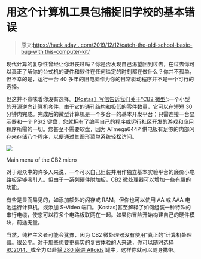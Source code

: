 # 用这个计算机工具包捕捉旧学校的基本错误

> 原文:[https://hack aday . com/2019/12/12/catch-the-old-school-basic-bug-with this-computer-kit/](https://hackaday.com/2019/12/12/catch-the-old-school-basic-bug-with-this-computer-kit/)

现代计算的复杂性曾经让你沮丧过吗？你是否发现自己渴望回到过去，在过去你可以真正了解你的台式机的硬件和软件在任何给定的时刻都在做什么？你并不孤单，但不幸的是，运行一台 40 多年的旧电脑作为你的日常驱动程序并不是一个可行的选择。

但这并不意味着你没有选择。[【Kostas】写信告诉我们关于“CB2 微型”](http://cb2.qrp.gr/index.htm):一个小型的开源逆向计算机套件，由于它的通孔结构和极低的零件数量，它可以在短短 30 分钟内完成。完成后的微型计算机是一个多合一的基本开发平台；只需连接一台显示器和一个 PS/2 键盘，您就拥有了编写自己的程序或运行社区开发的游戏和应用程序所需的一切。您甚至不需要软盘，因为 ATmega644P 供电板有足够的内部闪存来存储八个程序，以便通过其图形菜单系统轻松访问。

[![](../Images/6f8ab7e0c94fe423d040f91ccbcb63a5.png)](https://hackaday.com/wp-content/uploads/2019/12/cb2_detail.png)

Main menu of the CB2 micro

对于观众中的许多人来说，一个可以自己组装并用作独立基本实验平台的廉价小电路板足够吸引人。但由于一系列硬件附加板，CB2 微处理器可以增加一些有趣的功能。

有些是显而易见的，如添加额外的闪存或 RAM，但你也可以使用 AA 或 AAA 电池运行计算机，或添加 S-Video 端口。[Kostas]甚至解释了如何组装一种特殊的串行电缆，使您可以将多个电路板联网在一起。如果你冒险开始构建自己的硬件模块，前途无量。

当然，纯粹主义者可能会犹豫，因为 CB2 微处理器没有使用“真正的”计算机处理器。很公平。对于那些想要更真实的复古体验的人来说，[你可以随时选择 RC2014、](https://hackaday.com/2019/10/02/review-the-rc2014-micro-single-board-z80-retrocomputer/)或全力以赴[将 Z80 塞进 Altoids](https://hackaday.com/2019/09/17/a-curiously-strong-z80-in-your-pocket/) 罐中，这样你就可以随身携带。
